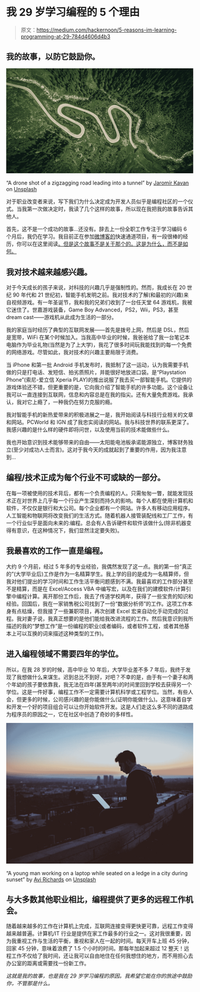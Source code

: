 # 我 29 岁学习编程的 5 个理由

> 原文：<https://medium.com/hackernoon/5-reasons-im-learning-programming-at-29-784d4606d4b3>

## 我的故事，以防它鼓励你。

![](img/f0deb15b09d13cc4a1495e17abc0d4e6.png)

“A drone shot of a zigzagging road leading into a tunnel” by [Jaromír Kavan](https://unsplash.com/@jerrykavan?utm_source=medium&utm_medium=referral) on [Unsplash](https://unsplash.com?utm_source=medium&utm_medium=referral)

对于职业改变者来说，写下我们为什么决定成为开发人员似乎是编程社区的一个仪式。当我第一次做决定时，我读了几个这样的故事，所以现在我把我的故事告诉其他人。

首先，这不是一个成功的故事...还没有。辞去上一份全职工作专注于学习编码 6 个月后，我仍在学习。我目前正在参加[微博客的](https://www.microverse.org/)快速通道项目，有一段很棒的经历，你可以在这里阅读[。但是这个故事不是关于那个的。这是为什么，而不是如何。](https://hackernoon.com/what-ive-learned-from-full-time-remote-pair-programming-for-a-month-c8070c5b901f)

## 我对技术越来越感兴趣。

对于今天成长的孩子来说，对科技的兴趣几乎是强制性的。然而，我成长在 20 世纪 90 年代和 21 世纪初，智能手机发明之前。我对技术的了解(和最初的兴趣)来自视频游戏。有一年圣诞节，我和我的兄弟们收到了一台任天堂 64 游戏机，我被它迷住了。世嘉游戏装备，Game Boy Advanced，PS2，Wii，PS3，甚至 dream cast——游戏机从此成为生活的一部分。

我的家庭当时经历了典型的互联网发展——首先是拨号上网，然后是 DSL，然后是宽带，WiFi 在某个时候加入。当我高中毕业的时候，我爸爸给了我一台笔记本电脑作为毕业礼物(当然是为了上大学)，我花了很多时间玩我能找到的每一个免费的网络游戏。尽管如此，我对技术的兴趣主要局限于消费。

当 iPhone 和第一批 Android 手机发布时，我抵制了这一运动，认为我需要手机做的只是打电话、发短信、拍劣质照片，并能很好地放进口袋。是“Playstation Phone”(索尼-爱立信 Xperia PLAY)的推出说服了我去买一部智能手机。它提供的游戏体验还不错，但更重要的是，它向我介绍了智能手机的许多功能。这个设备让我可以一直连接到互联网，信息和内容总是在我的指尖。还有大量免费游戏。我承认，我对它上瘾了，一种我仍在努力克服的瘾。

我对智能手机的新热爱带来的积极进展之一是，我开始阅读与科技行业相关的文章和网站。PCWorld 和 IGN 成了我忠实阅读的网站。我与科技世界的联系更深了。我感兴趣的是什么样的硬件即将问世，以及使用当前的技术能做些什么。

我也开始意识到技术能够带来的自由——太阳能电池板承诺能源独立，博客财务独立(至少对成功人士而言)。这对于我今天的成就起到了重要的作用，因为我注意到…

## 编程/技术正成为每个行业不可或缺的一部分。

在每一项被使用的技术背后，都有一个负责编程的人。只需匆匆一瞥，就能发现技术正在对世界上几乎每一个行业产生深刻而持久的影响。每个人都在使用计算机和软件，不仅仅是银行和大公司。每个企业都有一个网站。许多人有移动应用程序。人工智能和物联网将改变我们的生活方式。随着机器人接管装配线和工厂工作，有一个行业似乎是面向未来的:编程。总会有人告诉硬件和软件该做什么(除非机器变得有意识，在这种情况下，我们显然注定要失败)。

## 我最喜欢的工作一直是编程。

大约 9 个月前，经过 5 年多的专业经验，我偶然发现了这一点。我的第一份“真正的”(大学毕业后)工作是作为一名精算学生。我上学的目的是成为一名精算师，但我对他们提出的学习时间和工作生活平衡问题感到不满。我最喜欢的工作部分甚至不是精算，而是在 Excel/Access VBA 中编写宏，以及在我们的建模软件/计算引擎中编程计算。离开那份工作后，我去了传道学校两年，获得了一些宝贵的知识和经验。回国后，我在一家销售税公司找到了一份“数据分析师”的工作。这项工作本身有点枯燥，但我接了一些兼职项目，再次创建 Excel 宏来自动化手动完成的过程。我对妻子说，我真正想要的是他们能给我改进流程的工作。然后我意识到我所描述的我的“梦想工作”是一份编程的职业(或者编码，或者软件工程，或者其他基本上可以互换的词来描述这种类型的工作)。

## 进入编程领域不需要四年的学位。

所以，在我 28 岁的时候，高中毕业 10 年后，大学毕业差不多 7 年后，我终于发现了我想做什么来谋生。迟到总比不到好，对吧？不幸的是，由于有一个妻子和两个年幼的孩子要依靠我，我无法在四年(甚至两年)的时间里回到学校去获得另一个学位。这是一件好事，编程工作不一定需要计算机科学或工程学位。当然，有些人会，但更多的时候，公司感兴趣的是你能做什么(证明你能做什么)。这意味着自学和开发一个好的项目组合可以让你开始软件开发。这是人们走这么多不同的道路成为程序员的原因之一，它在社区中创造了奇妙的多样性。

![](img/e45955c1df523267e0363ec7de64076f.png)

“A young man working on a laptop while seated on a ledge in a city during sunset” by [Avi Richards](https://unsplash.com/@avirichards?utm_source=medium&utm_medium=referral) on [Unsplash](https://unsplash.com?utm_source=medium&utm_medium=referral)

## 与大多数其他职业相比，编程提供了更多的远程工作机会。

随着越来越多的工作在计算机上完成，互联网连接变得更快更可靠，远程工作变得越来越普遍。计算机/IT 行业是提供在家工作最多的行业之一。这对我很重要，因为我重视工作与生活的平衡，重视和家人在一起的时间。每天开车上班 45 分钟，回家 45 分钟，意味着浪费了 1.5 个小时的时间。那每年加起来超过 12 整天！远程工作不仅给了我时间，还让我可以自由地住在任何我想住的地方，而不用担心去办公室的距离或需要找一份新工作。

*这就是我的故事，也是我在 29 岁学习编程的原因。我希望它能在你的旅途中鼓励你，不管那是什么。*
